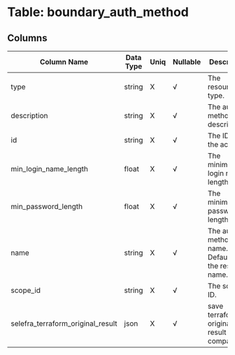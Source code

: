 # Table: boundary_auth_method

## Columns 

|  Column Name   |  Data Type  | Uniq | Nullable | Description | 
|  ----  | ----  | ----  | ----  | ---- | 
| type | string | X | √ | The resource type. | 
| description | string | X | √ | The auth method description. | 
| id | string | X | √ | The ID of the account. | 
| min_login_name_length | float | X | √ | The minimum login name length. | 
| min_password_length | float | X | √ | The minimum password length. | 
| name | string | X | √ | The auth method name. Defaults to the resource name. | 
| scope_id | string | X | √ | The scope ID. | 
| selefra_terraform_original_result | json | X | √ | save terraform original result for compatibility | 


